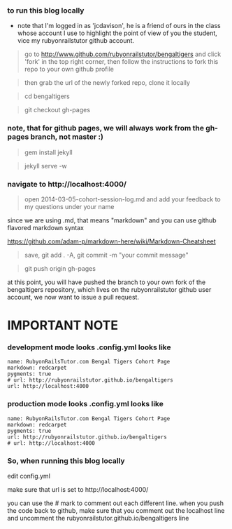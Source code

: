 ### to run this blog locally 

- note that I'm logged in as 'jcdavison', he is a friend of ours in the class whose account I use to highlight the point of view of you the student, vice my rubyonrailstutor github account.

> go to http://www.github.com/rubyonrailstutor/bengaltigers and click 'fork' in the top right corner, then follow the instructions to fork this repo to your own github profile

> then grab the url of the newly forked repo, clone it locally

> cd bengaltigers 

> git checkout gh-pages

### note, that for github pages, we will always work from the gh-pages branch, not master :)

> gem install jekyll

> jekyll serve -w

### navigate to http://localhost:4000/

> open 2014-03-05-cohort-session-log.md and add your feedback to my questions under your name

since we are using .md, that means "markdown" and you can use github flavored markdown syntax

https://github.com/adam-p/markdown-here/wiki/Markdown-Cheatsheet

> save, git add . -A, git commit -m "your commit message"

> git push origin gh-pages


at this point, you will have pushed the branch to your own fork of the bengaltigers repository, which lives on the rubyonrailstutor github user account, we now want to issue a pull request.

# IMPORTANT NOTE 

### development mode looks .config.yml looks like

```
name: RubyonRailsTutor.com Bengal Tigers Cohort Page
markdown: redcarpet
pygments: true
# url: http://rubyonrailstutor.github.io/bengaltigers
url: http://localhost:4000
```

### production mode looks .config.yml looks like

```
name: RubyonRailsTutor.com Bengal Tigers Cohort Page
markdown: redcarpet
pygments: true
url: http://rubyonrailstutor.github.io/bengaltigers
# url: http://localhost:4000
```

### So, when running this blog locally

edit config.yml 

make sure that url is set to http://localhost:4000/

you can use the # mark to comment out each different line.  when you push the code back to github,
make sure that you comment out the localhost line and uncomment the rubyonrailstutor.github.io/bengaltigers line
